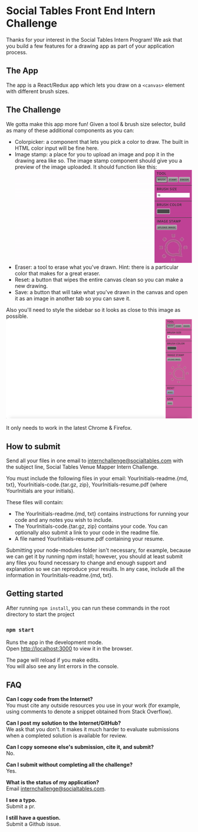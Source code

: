 # Social Tables Front End Intern Challenge
Thanks for your interest in the Social Tables Intern Program!  We ask that you build a few features for a drawing app as part of your application process.

## The App
The app is a React/Redux app which lets you draw on a `<canvas>` element with different brush sizes.

## The Challenge

We gotta make this app more fun!
Given a tool & brush size selector, build as many of these additional components as you can:
* Colorpicker: a component that lets you pick a color to draw. The built in HTML color input will be fine here.
* Image stamp: a place for you to upload an image and pop it in the drawing area like so. The image stamp component should give you a preview of the image uploaded. It should function like this: ![Image Stamp Tool](/public/img/stamp.gif?raw=true "Image Stamp Tool")
* Eraser: a tool to erase what you've drawn. Hint: there is a particular color that makes for a great eraser.
* Reset: a button that wipes the entire canvas clean so you can make a new drawing.
* Save: a button that will take what you've drawn in the canvas and open it as an image in another tab so you can save it.

Also you'll need to style the sidebar so it looks as close to this image as possible.
![Design](/public/img/design.png?raw=true "Design")

It only needs to work in the latest Chrome & Firefox.

## How to submit
Send all your files in one email to internchallenge@socialtables.com with the subject line, Social Tables Venue Mapper Intern Challenge.

You must include the following files in your email: YourInitials-readme.{md, txt}, YourInitials-code.{tar.gz, zip}, YourInitials-resume.pdf (where YourInitials are your initials).

These files will contain:

* The YourInitials-readme.{md, txt} contains instructions for running your code and any notes you wish to include.
* The YourInitials-code.{tar.gz, zip} contains your code. You can optionally also submit a link to your code in the readme file.
* A file named YourInitials-resume.pdf containing your resume.

Submitting your node-modules folder isn't necessary, for example, because we can get it by running npm install; however, you should at least submit any files you found necessary to change and enough support and explanation so we can reproduce your results. In any case, include all the information in YourInitials-readme.{md, txt}.

## Getting started

After running `npm install`, you can run these commands in the root directory to start the project

### `npm start`

Runs the app in the development mode.<br>
Open [http://localhost:3000](http://localhost:3000) to view it in the browser.

The page will reload if you make edits.<br>
You will also see any lint errors in the console.

## FAQ

**Can I copy code from the Internet?**  
You must cite any outside resources you use in your work (for example, using comments to denote a snippet obtained from Stack Overflow).  

**Can I post my solution to the Internet/GitHub?**  
We ask that you don't. It makes it much harder to evaluate submissions when a completed solution is available for review.

**Can I copy someone else's submission, cite it, and submit?**  
No.

**Can I submit without completing all the challenge?**  
Yes.

**What is the status of my application?**  
Email <internchallenge@socialtables.com>.

**I see a typo.**  
Submit a pr.

**I still have a question.**  
Submit a Github issue.
